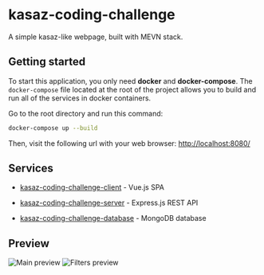 # kasaz-coding-challenge

A simple kasaz-like webpage, built with MEVN stack.

## Getting started

To start this application, you only need **docker** and **docker-compose**.
The `docker-compose` file located at the root of the project allows you to build and run all of the services in docker containers.

Go to the root directory and run this command:

```bash
docker-compose up --build
```

Then, visit the following url with your web browser: <http://localhost:8080/>

## Services

+ [kasaz-coding-challenge-client](./client/README.md) - Vue.js SPA

+ [kasaz-coding-challenge-server](./server/README.md) - Express.js REST API

+ [kasaz-coding-challenge-database](./database/) - MongoDB database

## Preview

![Main preview](https://user-images.githubusercontent.com/29121316/71782058-f436e800-2fd5-11ea-88f6-f5503a83d6eb.png)
![Filters preview](https://user-images.githubusercontent.com/29121316/71782059-f436e800-2fd5-11ea-8b6c-9efa8ddf9d8a.png)
